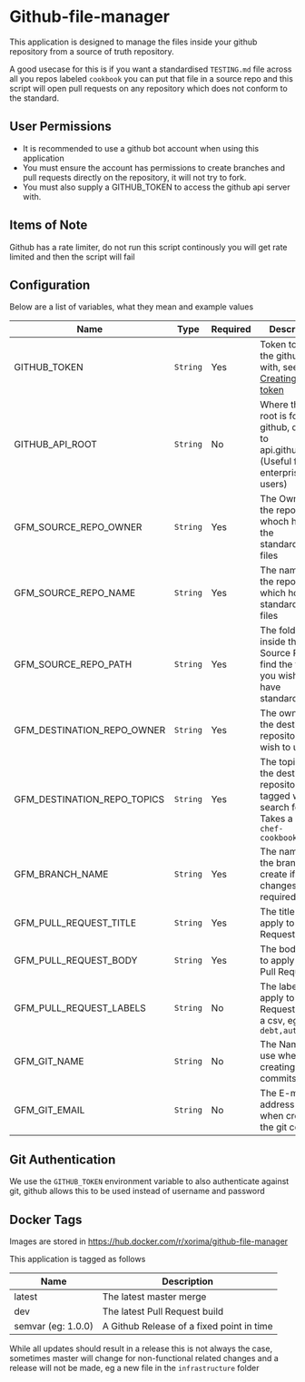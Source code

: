 # Github-file-manager

This application is designed to manage the files inside your github repository from a source of truth repository.

A good usecase for this is if you want a standardised `TESTING.md` file across all you repos labeled `cookbook` you can put that file in a source repo and this script will open pull requests on any repository which does not conform to the standard.

## User Permissions

- It is recommended to use a github bot account when using this application
- You must ensure the account has permissions to create branches and pull requests directly on the repository, it will not try to fork.
- You must also supply a GITHUB_TOKEN to access the github api server with.

## Items of Note

Github has a rate limiter, do not run this script continously you will get rate limited and then the script will fail

## Configuration

Below are a list of variables, what they mean and example values

| Name | Type | Required | Description |
|------|------|----------|-------------|
| GITHUB_TOKEN | `String` | Yes | Token to access the github api with, see [Creating a token](https://help.github.com/en/github/authenticating-to-github/creating-a-personal-access-token-for-the-command-line) |
| GITHUB_API_ROOT | `String` | No | Where the api root is for github, defaults to api.github.com (Useful for enterprise users) |
| GFM_SOURCE_REPO_OWNER | `String` | Yes | The Owner of the repository whoch holds the standardised files |
| GFM_SOURCE_REPO_NAME | `String` | Yes | The name of the repository which holds the standardised files |
| GFM_SOURCE_REPO_PATH | `String` | Yes | The folder inside the Source Repo to find the files you wish to have standardised |
| GFM_DESTINATION_REPO_OWNER | `String` | Yes | The owner of the destination repositories you wish to update |
| GFM_DESTINATION_REPO_TOPICS | `String` | Yes | The topics that the destination repositories are tagged with to search for, Takes a csv, eg: `chef-cookbook,vscode`
| GFM_BRANCH_NAME | `String` | Yes | The name of the branch to create if changes are required |
| GFM_PULL_REQUEST_TITLE | `String` | Yes | The title to apply to the Pull Request |
| GFM_PULL_REQUEST_BODY | `String` | Yes | The body text to apply to the Pull Request |
| GFM_PULL_REQUEST_LABELS | `String` | No | The labels to apply to the Pull Request, Takes a csv, eg: `tech-debt,automated` |
| GFM_GIT_NAME | `String` | No | The Name to use when creating the git commits |
| GFM_GIT_EMAIL | `String` | No | The E-mail address to use when creating the git commits |

## Git Authentication

We use the `GITHUB_TOKEN` environment variable to also authenticate against git, github allows this to be used instead of username and password

## Docker Tags

Images are stored in <https://hub.docker.com/r/xorima/github-file-manager>

This application is tagged as follows

| Name | Description |
|------|-------------|
| latest | The latest master merge |
| dev  | The latest Pull Request build |
| semvar (eg: 1.0.0) | A Github Release of a fixed point in time |

While all updates should result in a release this is not always the case, sometimes master will change for non-functional related changes and a release will not be made, eg a new file in the `infrastructure` folder
